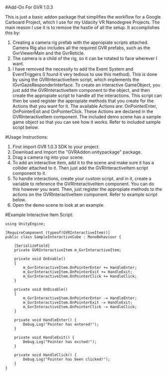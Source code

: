 #Add-On For GVR 1.0.3

This is just a basic addon package that simplifies the workflow for a Google Carboard Project, which I use for my Udacity VR Nanodegree Projects. The main reason I use it is to remove the hastle of all the setup. It accomplishes this by:

1. Creating a camera rig prefab with the appropiate scripts attached. Camera Rig also includes all the required GVR prefabs, such as the GvrViewerMain and the GvrReticle.
2. The camera is a child of the rig, so it can be rotated to face wherever I want. 
3. I have removed the necessity to add the Event System and EventTriggers (I found it very tedious to use this method). This is done by using the GVRInteractiveItem script, which implements the IGvrGazeResponderInterface. To create an interactive GameObject, you just add the GVRInteractiveItem component to the object, and then create the appropiate script to handle all the interactions. This script can then  be used register the appropiate methods that you create for the Actions that you want for it. The available Actions are: OnPointerEnter, OnPointerExit and OnPointerClick. These Actions are declared in the GVRInteractiveItem component. The included demo scene has a sample game object so that you can see how it works. Refer to included sample script below. 

#Usage Instructions:

1. First import GVR 1.0.3 SDK to your project. 
2. Download and Import the "GVRAddon.unitypackage" package.
3. Drag a camera rig into your scene.
4. To add an interactive item, add it to the scene and make sure it has a collider attached to it. Then just add the GVRInteractiveItem script component to it. 
5. To handle interactions, create your custom script, and in it, create a variable to reference the GVRInteractiveItem component. You can do this however you want. Then, just register the appropiate methods to the actions on the GVRInteractiveItem component. Refer to example script below.
6. Open the demo scene to look at an example. 

#Example Interactive Item Script:

```
using UnityEngine;

[RequireComponent (typeof(GVRInteractiveItem))]
public class SampleInteractiveCube : MonoBehaviour {

    [SerializeField]
    private GVRInteractiveItem m_GvrInteractiveItem;

    private void OnEnable()
    {
        m_GvrInteractiveItem.OnPointerEnter += HandleEnter;
        m_GvrInteractiveItem.OnPointerExit += HandleExit;
        m_GvrInteractiveItem.OnPointerClick += HandleClick;
    }

    private void OnDisable()
    {
        m_GvrInteractiveItem.OnPointerEnter -= HandleEnter;
        m_GvrInteractiveItem.OnPointerExit -= HandleExit;
        m_GvrInteractiveItem.OnPointerClick -= HandleClick;
    }

    private void HandleEnter() {
        Debug.Log("Pointer has entered!");
    }

    private void HandleExit() {
        Debug.Log("Pointer has exited!");
    }

    private void HandleClick() {
        Debug.Log("Pointer has been clicked!");
    }
}
```